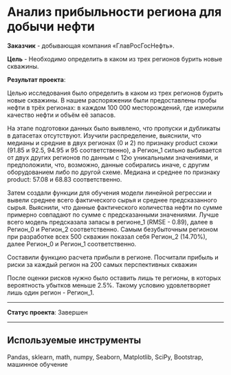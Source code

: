 # Анализ прибыльности региона для добычи нефти

**Заказчик** - добывающая компания «ГлавРосГосНефть».

**Цель** -   Необходимо определить в каком из трех регионов бурить новые скважины.

**Результат проекта**: 

Целью исследования было определить в каком из трех регионов бурить новые скважины. В нашем распоряжении были предоставлены пробы нефти в трёх регионах: в каждом 100 000 месторождений, где измерили качество нефти и объём её запасов.

На этапе подготовки данных было выявлено, что пропуски и дубликаты в датасетах отсутствуют. Изучили распределение, выяснили, что медианы и средние в двух регионах (0 и 2) по признаку product схожи (91.85 и 92.5, 94.95 и 95 соответственно), а Регион_1 сильно выбивается от двух других регионов по данным с 12ю уникальными значениями, и предположили, что, возможно, данные собирались иначе, с другим оборудованием либо по другой схеме. Медиана и среднее по признаку product: 57.08 и 68.83 соответственно.

Затем создали функции для обучения модели линейной регрессии и вывели среднее всего фактического сырья и среднее предсказанного сырья. Выяснили, что данные фактического количества нефти по сумме примерно совпадают по сумме с предсказанными значениями. Лучше всего модель предсказала запасы в регионе_1 (RMSE - 0.89), далее в Регион_0 и Регион_2 соответственно. Самым безубыточным регионом при разработке всех 500 скважин показал себя Регион_2 (14.70%), далее Регион_0 и Регион_1 соответственно.

Составили функцию расчета прибыли в регионе. Посчитали прибыль и риски за каждый регион на 200 самых перспективных скважин

После оценки рисков нужно было оставить лишь те регионы, в которых вероятность убытков меньше 2.5%. Такому условию удовлетворяет лишь один регион - Регион_1.
***
**Статус проекта**:
Завершен
***
## Используемые инструменты

Pandas, sklearn, math, numpy, Seaborn, Matplotlib, SciPy, Bootstrap, машинное обучение
